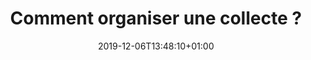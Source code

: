 ---
title: Comment organiser une collecte ?
date: 2019-12-06T13:48:10+01:00
layout: organiser
menu:
  main:
    name: Organiser une collecte
    parent: collecter
    weight: 1
illu: /img/page-collecte/illu_organiser_une_collecte.svg
intro: 
  first: "Tout le monde peut organiser une collecte avec Règles Élémentaires. Organiser une collecte ce n’est pas seulement récolter des produits d’hygiène intime de première nécessité, c’est aussi briser le tabou autour des menstruations."
  second: "Depuis la création de l’Association, plus de mille collectes ont eu lieu partout en France (et même ailleurs !) à l’initiative de personnes diverses et variées, à l’image de notre société : jeunes, moins jeunes, étudiant⸱es, salarié⸱es, employé⸱es, retraité⸱es, chef⸱fes d’entreprises, scouts, mairies, ministères, collectivités territoriales, supermarchés, festivals … Alors maintenant, c’est à votre tour : on compte sur vous pour vous lancer et changer les règles avec nous !"
title_block:
  title: "Organiser ma collecte : Mode d'emploi"
  text: "Tout le monde peut organiser une collecte en 2 temps 3 mouvements ! Je m'y prends au moins 2 semaines avant le début de la collecte."
steps:
  - img: /img/page-collecte/etape-1.svg
    step: 1
    text: J'identifie un lieu, les dates, les horaires, éventuellement des coéquipier·es.
  - img: /img/page-collecte/etape-2.svg
    step: 2
    text: 'Je me rends sur <br>l''<a href="https://collectes.regleselementaires.com/" target="_blank" onclick="gtag(''event'', ''clicOrganiserCollecte'', {''event_category'': ''Collecte'',''event_label'': ''bouton_step_2''});">espace collecte Règles Élémentaires</a>.'
  - img: /img/page-collecte/etape-3.svg
    step: 3
    text: Je crée mon compte. Je consulte la <a href="/collecter/charte" target="_blank">charte Règles Élémentaires</a>.
  - img: /img/page-collecte/etape-4.svg
    step: 4
    text: J'ajoute une collecte et je renseigne les informations demandées (au moins 2 semaines avant le début de ma collecte).
  - img: /img/page-collecte/etape-5.svg
    step: 5
    text: L'équipe Règles Élémentaires valide ma collecte sous 2 semaines. Après validation, je reçois le kit collecte par mail.
  - img: /img/page-collecte/etape-6.svg
    step: 6
    text: J'en parle autour de moi ! Si votre collecte est ouverte au public, elle apparaîtra sur notre carte interactive.
  - img: /img/page-collecte/etape-7.svg
    step: 7
    text: "Ma collecte a commencé : Je prends des jolies photos."
  - img: /img/page-collecte/etape-8.svg
    step: 8
    text: "Ma collecte est terminée : Je fais l'inventaire et je le transmets avec les photos."
  - img: /img/page-collecte/etape-9.svg
    step: 9.a
    text: "Je suis dans une ville où Règles Élémentaires a une antenne : L'équipe Règles Élémentaires vient récupérer mes dons."
  - img: /img/page-collecte/etape-9-bis.svg
    step: 9.b
    text: "Je me trouve ailleurs : L'équipe Règles Élémentaires me met en relation avec un partenaire redistributeur de son réseau."
  - img: /img/page-collecte/etape-10.svg
    step: 10
    text: "Mes dons sont livrés! Hâte de recommencer!"
---